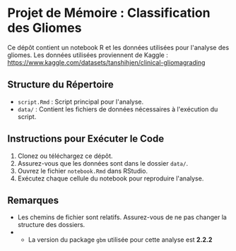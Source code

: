 # Projet de Mémoire : Classification des Gliomes

Ce dépôt contient un notebook R et les données utilisées pour l'analyse des gliomes.
Les données utilisées proviennent de Kaggle : https://www.kaggle.com/datasets/tanshihjen/clinical-gliomagrading

## Structure du Répertoire
- `script.Rmd` : Script principal pour l'analyse.
- `data/` : Contient les fichiers de données nécessaires à l'exécution du script.

## Instructions pour Exécuter le Code
1. Clonez ou téléchargez ce dépôt.
2. Assurez-vous que les données sont dans le dossier `data/`.
3. Ouvrez le fichier `notebook.Rmd` dans RStudio.
4. Exécutez chaque cellule du notebook pour reproduire l'analyse.

## Remarques
- Les chemins de fichier sont relatifs. Assurez-vous de ne pas changer la structure des dossiers.
- - La version du package `gbm` utilisée pour cette analyse est **2.2.2** 
